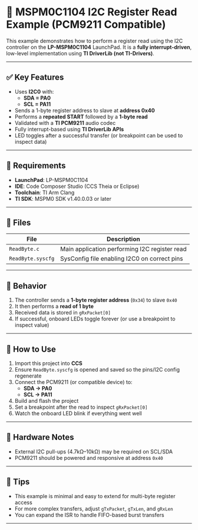 # 📘 MSPM0C1104 I2C Register Read Example (PCM9211 Compatible)

This example demonstrates how to perform a register read using the I2C controller on the **LP-MSPM0C1104** LaunchPad. It is a **fully interrupt-driven**, low-level implementation using **TI DriverLib (not TI-Drivers)**.

---

## ✅ Key Features

- Uses **I2C0** with:
  - **SDA = PA0**
  - **SCL = PA11**
- Sends a 1-byte register address to slave at **address 0x40**
- Performs a **repeated START** followed by a **1-byte read**
- Validated with a **TI PCM9211** audio codec
- Fully interrupt-based using **TI DriverLib APIs**
- LED toggles after a successful transfer (or breakpoint can be used to inspect data)

---

## 🔧 Requirements

- **LaunchPad**: LP-MSPM0C1104
- **IDE**: Code Composer Studio (CCS Theia or Eclipse)
- **Toolchain**: TI Arm Clang
- **TI SDK**: MSPM0 SDK v1.40.0.03 or later

---

## 📁 Files

| File | Description |
|------|-------------|
| `ReadByte.c` | Main application performing I2C register read |
| `ReadByte.syscfg` | SysConfig file enabling I2C0 on correct pins |

---

## 🧪 Behavior

1. The controller sends a **1-byte register address** (`0x34`) to slave `0x40`
2. It then performs a **read of 1 byte**
3. Received data is stored in `gRxPacket[0]`
4. If successful, onboard LEDs toggle forever (or use a breakpoint to inspect value)

---

## 🚀 How to Use

1. Import this project into **CCS**
2. Ensure `ReadByte.syscfg` is opened and saved so the pins/I2C config regenerate
3. Connect the PCM9211 (or compatible device) to:
   - **SDA → PA0**
   - **SCL → PA11**
4. Build and flash the project
5. Set a breakpoint after the read to inspect `gRxPacket[0]`
6. Watch the onboard LED blink if everything went well

---

## 🔌 Hardware Notes

- External I2C pull-ups (4.7kΩ–10kΩ) may be required on SCL/SDA
- PCM9211 should be powered and responsive at address `0x40`

---

## 🧠 Tips

- This example is minimal and easy to extend for multi-byte register access
- For more complex transfers, adjust `gTxPacket`, `gTxLen`, and `gRxLen`
- You can expand the ISR to handle FIFO-based burst transfers

---
